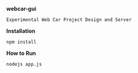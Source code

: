 **webcar-gui**

	Experimental Web Car Project Design and Server

**Installation**

	npm install


**How to Run**

	nodejs app.js
